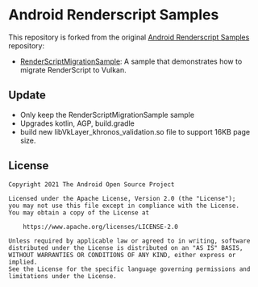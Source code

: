 # Android Renderscript Samples

This repository is forked from the original [Android Renderscript Samples](https://github.com/android/renderscript-samples) repository:
- [RenderScriptMigrationSample](./RenderScriptMigrationSample): A sample that demonstrates how to migrate RenderScript to Vulkan.


## Update
- Only keep the RenderScriptMigrationSample sample
- Upgrades kotlin, AGP, build.gradle
- build new libVkLayer_khronos_validation.so file to support 16KB page size.

## License

```
Copyright 2021 The Android Open Source Project

Licensed under the Apache License, Version 2.0 (the "License");
you may not use this file except in compliance with the License.
You may obtain a copy of the License at

    https://www.apache.org/licenses/LICENSE-2.0

Unless required by applicable law or agreed to in writing, software
distributed under the License is distributed on an "AS IS" BASIS,
WITHOUT WARRANTIES OR CONDITIONS OF ANY KIND, either express or implied.
See the License for the specific language governing permissions and
limitations under the License.
```
